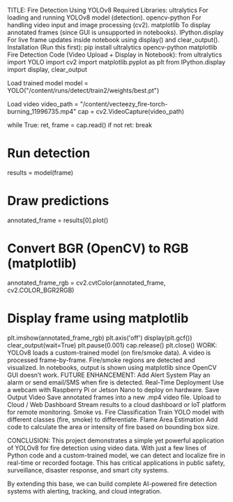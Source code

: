 TITLE: Fire Detection Using YOLOv8 Required Libraries: ultralytics For loading and running YOLOv8 model (detection). opencv-python For handling video input and image processing (cv2). matplotlib To display annotated frames (since GUI is unsupported in notebooks). IPython.display For live frame updates inside notebook using display() and clear_output(). Installation (Run this first): pip install ultralytics opencv-python matplotlib Fire Detection Code (Video Upload + Display in Notebook): from ultralytics import YOLO import cv2 import matplotlib.pyplot as plt from IPython.display import display, clear_output

Load trained model
model = YOLO("/content/runs/detect/train2/weights/best.pt")

Load video
video_path = "/content/vecteezy_fire-torch-burning_11996735.mp4" cap = cv2.VideoCapture(video_path)

while True: ret, frame = cap.read() if not ret: break

# Run detection
results = model(frame)

# Draw predictions
annotated_frame = results[0].plot()

# Convert BGR (OpenCV) to RGB (matplotlib)
annotated_frame_rgb = cv2.cvtColor(annotated_frame, cv2.COLOR_BGR2RGB)

# Display frame using matplotlib
plt.imshow(annotated_frame_rgb)
plt.axis('off')
display(plt.gcf())
clear_output(wait=True)
plt.pause(0.001)
cap.release() plt.close() WORK: YOLOv8 loads a custom-trained model (on fire/smoke data). A video is processed frame-by-frame. Fire/smoke regions are detected and visualized. In notebooks, output is shown using matplotlib since OpenCV GUI doesn’t work. FUTURE ENHANCEMENT: Add Alert System Play an alarm or send email/SMS when fire is detected. Real-Time Deployment Use a webcam with Raspberry Pi or Jetson Nano to deploy on hardware. Save Output Video Save annotated frames into a new .mp4 video file. Upload to Cloud / Web Dashboard Stream results to a cloud dashboard or IoT platform for remote monitoring. Smoke vs. Fire Classification Train YOLO model with different classes (fire, smoke) to differentiate. Flame Area Estimation Add code to calculate the area or intensity of fire based on bounding box size.

CONCLUSION: This project demonstrates a simple yet powerful application of YOLOv8 for fire detection using video data. With just a few lines of Python code and a custom-trained model, we can detect and localize fire in real-time or recorded footage. This has critical applications in public safety, surveillance, disaster response, and smart city systems.

By extending this base, we can build complete AI-powered fire detection systems with alerting, tracking, and cloud integration.
